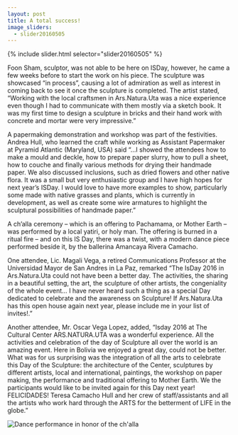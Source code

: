 ```yaml
---
layout: post
title: A total success!
image_sliders:
  - slider20160505
---
```


{% include slider.html selector="slider20160505" %}

Foon Sham, sculptor, was not able to be here on ISDay, however, he came a few weeks before to start the work on his piece. The sculpture was showcased “in process”, causing a lot of admiration as well as interest in coming back to see it once the sculpture is completed. The artist stated, “Working with the local craftsmen in Ars.Natura.Uta was a nice experience even though I had to communicate with them mostly via a sketch book. It was my first time to design a sculpture in bricks and their hand work with concrete and mortar were very impressive.”

A papermaking demonstration and workshop was part of the festivities. Andrea Hull, who learned the craft while working as Assistant Papermaker at Pyramid Atlantic (Maryland, USA) said “…I showed the attendees how to make a mould and deckle, how to prepare paper slurry, how to pull a sheet, how to couche and finally various methods for drying their handmade paper. We also discussed inclusions, such as dried flowers and other native flora. It was a small but very enthusiastic group and I have high hopes for next year’s ISDay. I would love to have more examples to show, particularly some made with native grasses and plants, which is currently in development, as well as create some wire armatures to highlight the sculptural possibilities of handmade paper.”

A ch’alla ceremony – which is an offering to Pachamama, or Mother Earth – was performed by a local yatiri, or holy man. The offering is burned in a ritual fire – and on this IS Day, there was a twist, with a modern dance piece performed beside it, by the ballerina Amancaya Rivera Camacho.

One attendee, Lic. Magali Vega, a retired Communications Professor at the Universidad Mayor de San Andres in La Paz, remarked “The IsDay 2016 in Ars.Natura.Uta could not have been a better day. The activities, the sharing in a beautiful setting, the art, the sculpture of other artists, the congeniality of the whole event… I have never heard such a thing as a special Day dedicated to celebrate and the awareness on Sculpture! If Ars.Natura.Uta has this open house again next year, please include me in your list of invites!.”

Another attendee, Mr. Oscar Vega Lopez, added, “Isday 2016 at The Cultural Center ARS.NATURA.UTA was a wonderful experience. All the activities and celebration of the day of Sculpture all over the world is an amazing event. Here in Bolivia we enjoyed a great day, could not be better. What was for us surprising was the integration of all the arts to celebrate this Day of the Sculpture: the architecture of the Center, sculptures by different artists, local and international, paintings, the workshop on paper making, the performance and traditional offering to Mother Earth. We the participants would like to be invited again for this Day next year! FELICIDADES! Teresa Camacho Hull and her crew of staff/assistants and all the artists who work hard through the ARTS for the betterment of LIFE in the globe.”

![Dance performance in honor of the ch'alla]({{site_url}}/images/20160505_15.jpg)